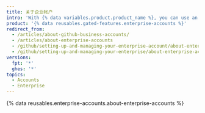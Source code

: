 ```yaml
---
title: 关于企业帐户
intro: 'With {% data variables.product.product_name %}, you can use an enterprise account to {% ifversion fpt %}enable collaboration between your organizations, while giving{% elsif ghes or ghae %}give{% endif %} administrators a single point of visibility and management.'
product: '{% data reusables.gated-features.enterprise-accounts %}'
redirect_from:
  - /articles/about-github-business-accounts/
  - /articles/about-enterprise-accounts
  - /github/setting-up-and-managing-your-enterprise-account/about-enterprise-accounts
  - /github/setting-up-and-managing-your-enterprise/about-enterprise-accounts
versions:
  fpt: '*'
  ghes: '*'
topics:
  - Accounts
  - Enterprise
---
```


{% data reusables.enterprise-accounts.about-enterprise-accounts %}

